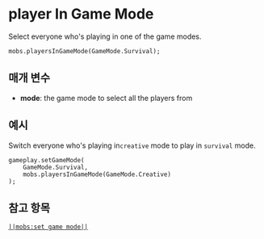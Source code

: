 # player In Game Mode

Select everyone who's playing in one of the game modes.

```sig
mobs.playersInGameMode(GameMode.Survival);
```

## 매개 변수

* **mode**: the game mode to select all the players from

## 예시

Switch everyone who's playing in`creative` mode to play in `survival` mode.

```blocks
gameplay.setGameMode(
    GameMode.Survival,
    mobs.playersInGameMode(GameMode.Creative)
);
```

## 참고 항목

[`||mobs:set game mode||`](/reference/gameplay/set-game-mode)